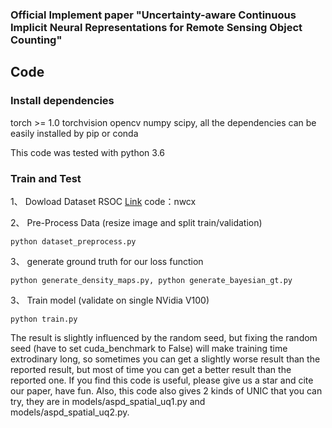 ###  Official Implement paper "Uncertainty-aware Continuous Implicit Neural Representations for Remote Sensing Object Counting"



## Code

### Install dependencies

torch >= 1.0 torchvision opencv numpy scipy, all the dependencies can be easily installed by pip or conda

This code was tested with python 3.6  

###  Train and Test

1、 Dowload Dataset RSOC [Link](https://pan.baidu.com/s/19hL7O1sP_u2r9LNRsFSjdA)  code：nwcx

2、 Pre-Process Data (resize image and split train/validation)

```
python dataset_preprocess.py
```
3、 generate ground truth for our loss function

```
python generate_density_maps.py, python generate_bayesian_gt.py
```
3、 Train model (validate on single NVidia V100)

```
python train.py
```


The result is slightly influenced by the random seed, but fixing the random seed (have to set cuda_benchmark to False) will make training time extrodinary long, so sometimes you can get a slightly worse result than the reported result, but most of time you can get a better result than the reported one. If you find this code is useful, please give us a star and cite our paper, have fun.
Also, this code also gives 2 kinds of UNIC that you can try, they are in models/aspd_spatial_uq1.py and models/aspd_spatial_uq2.py.






